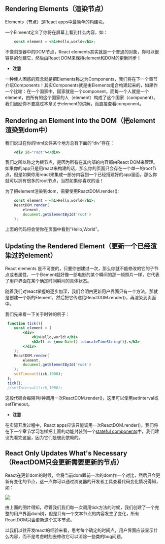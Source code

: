 ## Rendering Elements（渲染节点）

Elements（节点）是React apps中最简单的构建块。

一个Elmeent定义了你将在屏幕上看到什么内容，如：

```jsx
	const element = <h1>Hello,world</h1>;
```

不像浏览器中的DOM节点，React elements其实就是一个普通的对象，你可以很容易的创建它，然后由React DOM来保持element和DOM的更新同步！

* **注意**

一种使人困惑的观念就是把Elements称之为Components，我们将在下一个章节介绍Components！其实Components就是由Elements组合构建起来的，如果作一个比喻：在一个国家中，国家就是一个component，而每一个人就是一个element，由所有的这个国家的人（element）构成了这个国家（component）。我们鼓励你不要跳过本章关于element的讲解，而直接查看component。

## Rendering an Element into the DOM（把element渲染到dom中）

我们说过在你的html文件某个地方总有下面的“div”存在：

```jsx
	<div id="root"></div>
```

我们之所以称之为根节点，是因为所有在其内部的内容都由React DOM来管理。如果你的app只是用react来构建的话，那么你的页面只会存在一个单一的root节点，但是如果你用react来集成一部分内容到一个已经搭建好的app里面，那么你就可以拥有很多的root节点，当然如果你喜欢的话！

为了把element渲染到dom，需要使用ReactDOM.render():

```jsx
	const element = <h1>Hello,world</h1>;
	ReactDOM.render(
		element,
		document.getElementById('root')
	);
```

上面的代码将会使你在页面中看到“Hello,World”。

## Updating the Rendered Element（更新一个已经渲染过的element）

React elements 是不可变的，只要你创建过一次，那么你就不能修改的它的子节点或者属性，一个Element就好像一部电影的某个瞬间的那一帧照片一样，它代表了用户界面在某个确定时间瞬间的具体状态。

随着我们对react掌握的逐步加深，我们会明白更新用户界面只有一个方法，那就是创建一个新的Element，然后把它传递给ReactDOM.render()，再渲染到页面中。

我们先来看一下关于时钟的例子：

```jsx
 function tick(){
 	const element = (
 		<div>
 			<h1>Hello,world!</h1>
 			<h2>It is {new Date().toLocaleTimeString()}.</h2>
 		</div>
 	);
 	ReactDOM.render(
 		element,
 		document.getElementById('root')
 	);
 	setTimeout(tick,1000);
 };
 tick();
 //setInterval(tick,1000);
```
这段代码会每隔1秒钟调用一次ReactDOM.render()，这里可以使用setInterval或setTimeout。

* **注意**

在实际开发过程中，React apps应该只能调用一次ReactDOM.render()，我们将在下一个章节学习怎样把上面的功能封装到一个[stateful components](https://facebook.github.io/react/docs/state-and-lifecycle.html)中，我们建议先看完这里，因为它们是彼此依赖的。

## React Only Updates What's Necessary（ReactDOM只会更新需要更新的节点）

React在更新dom的时候，会将当前dom跟前一次的dom作一个对比，然后只会更新有变化的节点，这一点你可以通过浏览器的开发者工具查看代码变化情况得知，如：

![](https://facebook.github.io/react/img/docs/granular-dom-updates.gif)

由上面的图片得知，尽管我们我们每一次调用tick方法的时候，我们创建了一个完整的用户界面dom树，但是只有一个文本节点的内容发生了变化，所有ReactDOM只会更新这个文本节点。

以我们以往开发react的经验来看，思考每个确定的时间点，用户界面应该显示什么内容，而不是考虑时刻去修改它可以消除一些类的bug问题。


